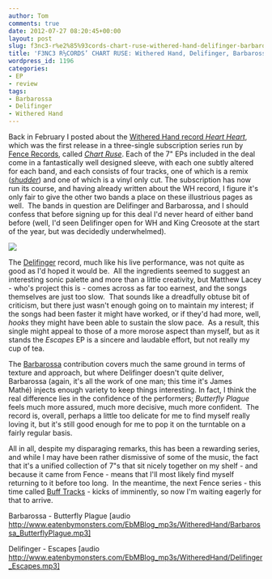 ```yaml
---
author: Tom
comments: true
date: 2012-07-27 08:20:45+00:00
layout: post
slug: f3nc3-r%e2%85%93cords-chart-ruse-withered-hand-delifinger-barbaross
title: 'F3NC3 R⅓CORDS’ CHART RUSE: Withered Hand, Delifinger, Barbarossa'
wordpress_id: 1196
categories:
- EP
- review
tags: 
- Barbarossa
- Delifinger
- Withered Hand
---
```


Back in February I posted about the [Withered Hand record _Heart Heart_](http://eatenbymonsters.wordpress.com/2012/02/25/heart-heart-withered-hand/), which was the first release in a three-single subscription series run by [Fence Records](http://www.fencerecords.com/), called [_Chart Ruse_](http://www.fencerecords.com/shop/chart-ruse-subscription/). Each of the 7" EPs included in the deal come in a fantastically well designed sleeve, with each one subtly altered for each band, and each consists of four tracks, one of which is a remix (*[shudder](http://eatenbymonsters.wordpress.com/2010/01/20/remixes-eurgh/)*) and one of which is a vinyl only cut. The subscription has now run its course, and having already written about the WH record, I figure it's only fair to give the other two bands a place on these illustrious pages as well.  The bands in question are Delifinger and Barbarossa, and I should confess that before signing up for this deal I'd never heard of either band before (well, I'd seen Delifinger open for WH and King Creosote at the start of the year, but was decidedly underwhelmed).

[![](http://eatenbymonsters.files.wordpress.com/2012/07/generic-cover-chart-ruse-2.jpg)](http://eatenbymonsters.files.wordpress.com/2012/07/generic-cover-chart-ruse-2.jpg)



The [Delifinger](http://www.fencerecords.com/artists/delifinger/) record, much like his live performance, was not quite as good as I'd hoped it would be.  All the ingredients seemed to suggest an interesting sonic palette and more than a little creativity, but Matthew Lacey - who's project this is - comes across as far too earnest, and the songs themselves are just too slow.  That sounds like a dreadfully obtuse bit of criticism, but there just wasn't enough going on to maintain my interest; if the songs had been faster it might have worked, or if they'd had more, well, _hooks_ they might have been able to sustain the slow pace.  As a result, this single might appeal to those of a more morose aspect than myself, but as it stands the _Escapes_ EP is a sincere and laudable effort, but not really my cup of tea.

The [Barbarossa](http://www.fencerecords.com/artists/barbarossa/) contribution covers much the same ground in terms of texture and approach, but where Delifinger doesn't quite deliver, Barbarossa (again, it's all the work of one man; this time it's James Mathé) injects enough variety to keep things interesting. In fact, I think the real difference lies in the confidence of the performers; _Butterfly Plague_ feels much more assured, much more decisive, much more confident.  The record is, overall, perhaps a little too delicate for me to find myself really loving it, but it's still good enough for me to pop it on the turntable on a fairly regular basis.

All in all, despite my disparaging remarks, this has been a rewarding series, and while I may have been rather dismissive of some of the music, the fact that it's a unified collection of 7"s that sit nicely together on my shelf - and because it came from Fence - means that I'll most likely find myself returning to it before too long.  In the meantime, the next Fence series - this time called [Buff Tracks](http://www.fencerecords.com/shop/buff-tracks/) - kicks of imminently, so now I'm waiting eagerly for that to arrive.



Barbarossa - Butterfly Plague [audio http://www.eatenbymonsters.com/EbMBlog_mp3s/WitheredHand/Barbarossa_ButterflyPlague.mp3]

Delifinger - Escapes [audio http://www.eatenbymonsters.com/EbMBlog_mp3s/WitheredHand/Delifinger_Escapes.mp3]
